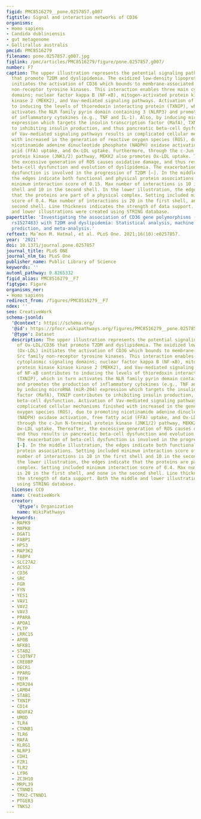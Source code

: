```yaml
---
figid: PMC8516279__pone.0257857.g007
figtitle: Signal and interaction networks of CD36
organisms:
- Homo sapiens
- Candida dubliniensis
- gut metagenome
- Gallirallus australis
pmcid: PMC8516279
filename: pone.0257857.g007.jpg
figlink: /pmc/articles/PMC8516279/figure/pone.0257857.g007/
number: F7
caption: The upper illustration represents the potential signaling pathways of Ox-LDL/CD36
  that promote T2DM and dyslipidemia. The oxidized low-density lipoprotein (Ox-LDL)
  initiates the activation of CD36 which bounds to membrane-associated Src family
  non-receptor tyrosine kinases. This interaction enables three main cytoplasmic signaling
  domains; nuclear factor kappa B (NF-κB), mitogen-activated protein kinase kinase
  kinase 2 (MEKK2), and Vav-mediated signaling pathways. Activation of NF-κB contributes
  to inducing the levels of thioredoxin interacting protein (TXNIP), which in turn
  activates the NLR family pyrin domain containing 3 (NLRP3) and promotes the production
  of inflammatory cytokines (e.g., TNF and IL-1). Also, by inducing microRNA (miR-204)
  expression which targets the insulin transcription factor (MafA), TXNIP contributes
  to inhibiting insulin production, and thus pancreatic beta-cell dysfunction. Activation
  of Vav-mediated signaling pathways results in complicated cellular mechanisms finished
  with increased in the generation of reactive oxygen species (ROS), due to promoting
  nicotinamide adenine dinucleotide phosphate (NADPH) oxidase activation, free fatty
  acid (FFA) uptake, and Ox-LDL uptake. Furthermore, through the c-Jun N-terminal
  protein kinase (JNK1/2) pathway, MEKK2 also promotes Ox-LDL uptake. Thereafter,
  the excessive generation of ROS causes oxidative damage, and thus results in pancreatic
  beta-cell dysfunction and evolution of dyslipidemia. The exacerbation of beta-cell
  dysfunction is involved in the progression of T2DM [–]. In the middle illustration,
  the edges indicate both functional and physical protein associations. Setting included
  minimum interaction score of 0.15. Max number of interactions is 10 in the first
  shell and 10 in the second shell. In the lower illustration, the edges indicate
  that the proteins are part of a physical complex. Setting included minimum interaction
  score of 0.4. Max number of interactions is 20 in the first shell, and none in the
  second shell. Line thickness indicates the strength of data support. Both the middle
  and lower illustrations were created using STRING database.
papertitle: 'Investigating the association of CD36 gene polymorphisms (rs1761667 and
  rs1527483) with T2DM and dyslipidemia: Statistical analysis, machine learning based
  prediction, and meta-analysis.'
reftext: Ma’mon M. Hatmal, et al. PLoS One. 2021;16(10):e0257857.
year: '2021'
doi: 10.1371/journal.pone.0257857
journal_title: PLoS ONE
journal_nlm_ta: PLoS One
publisher_name: Public Library of Science
keywords: ''
automl_pathway: 0.8265332
figid_alias: PMC8516279__F7
figtype: Figure
organisms_ner:
- Homo sapiens
redirect_from: /figures/PMC8516279__F7
ndex: ''
seo: CreativeWork
schema-jsonld:
  '@context': https://schema.org/
  '@id': https://pfocr.wikipathways.org/figures/PMC8516279__pone.0257857.g007.html
  '@type': Dataset
  description: The upper illustration represents the potential signaling pathways
    of Ox-LDL/CD36 that promote T2DM and dyslipidemia. The oxidized low-density lipoprotein
    (Ox-LDL) initiates the activation of CD36 which bounds to membrane-associated
    Src family non-receptor tyrosine kinases. This interaction enables three main
    cytoplasmic signaling domains; nuclear factor kappa B (NF-κB), mitogen-activated
    protein kinase kinase kinase 2 (MEKK2), and Vav-mediated signaling pathways. Activation
    of NF-κB contributes to inducing the levels of thioredoxin interacting protein
    (TXNIP), which in turn activates the NLR family pyrin domain containing 3 (NLRP3)
    and promotes the production of inflammatory cytokines (e.g., TNF and IL-1). Also,
    by inducing microRNA (miR-204) expression which targets the insulin transcription
    factor (MafA), TXNIP contributes to inhibiting insulin production, and thus pancreatic
    beta-cell dysfunction. Activation of Vav-mediated signaling pathways results in
    complicated cellular mechanisms finished with increased in the generation of reactive
    oxygen species (ROS), due to promoting nicotinamide adenine dinucleotide phosphate
    (NADPH) oxidase activation, free fatty acid (FFA) uptake, and Ox-LDL uptake. Furthermore,
    through the c-Jun N-terminal protein kinase (JNK1/2) pathway, MEKK2 also promotes
    Ox-LDL uptake. Thereafter, the excessive generation of ROS causes oxidative damage,
    and thus results in pancreatic beta-cell dysfunction and evolution of dyslipidemia.
    The exacerbation of beta-cell dysfunction is involved in the progression of T2DM
    [–]. In the middle illustration, the edges indicate both functional and physical
    protein associations. Setting included minimum interaction score of 0.15. Max
    number of interactions is 10 in the first shell and 10 in the second shell. In
    the lower illustration, the edges indicate that the proteins are part of a physical
    complex. Setting included minimum interaction score of 0.4. Max number of interactions
    is 20 in the first shell, and none in the second shell. Line thickness indicates
    the strength of data support. Both the middle and lower illustrations were created
    using STRING database.
  license: CC0
  name: CreativeWork
  creator:
    '@type': Organization
    name: WikiPathways
  keywords:
  - MAPK9
  - MAPK8
  - DGAT1
  - FABP1
  - HPS3
  - MAP3K2
  - FABP4
  - SLC27A2
  - ACSS2
  - CD36
  - SRC
  - FGR
  - FYN
  - YES1
  - VAV1
  - VAV2
  - VAV3
  - PPARA
  - APOA1
  - PLTP
  - LRRC15
  - APOB
  - NFKB1
  - STAB2
  - C1QTNF7
  - CREBBP
  - DECR1
  - PPARG
  - TEFM
  - MIR204
  - LAMB4
  - STAB1
  - TXNIP
  - CD14
  - NDUFA2
  - UMOD
  - TLR4
  - CTNNB1
  - TLR6
  - MAFA
  - KLRG1
  - NLRP3
  - CDH1
  - FZR1
  - TLR2
  - LY96
  - ZC3H10
  - MRPL39
  - CTNND1
  - TMX2-CTNND1
  - PTGER3
  - TNKS2
---
```

